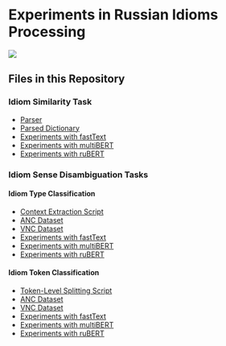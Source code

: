 # Experiments in Russian Idioms Processing

![](https://upload.wikimedia.org/wikipedia/commons/thumb/7/7e/Pieter_Brueghel_the_Elder_-_The_Dutch_Proverbs_-_Google_Art_Project.jpg/800px-Pieter_Brueghel_the_Elder_-_The_Dutch_Proverbs_-_Google_Art_Project.jpg)

## Files in this Repository

### Idiom Similarity Task

* [Parser](Parser_for_Fedorov's_Dctionary_of_Russian_Idioms.ipynb)
* [Parsed Dictionary](https://docs.google.com/spreadsheets/d/1cH489z_vhEZjdXSkgtRjra-T8T_9_qls6AOaRQqx2Lk/edit?usp=sharing)
* [Experiments with fastText](IdiomSim_fastText.ipynb)
* [Experiments with multiBERT](IdiomSim_multiBERT.ipynb)
* [Experiments with ruBERT](IdiomSim_ruBERT.ipynb)
 
### Idiom Sense Disambiguation Tasks

#### Idiom Type Classification

* [Context Extraction Script]()
* [ANC Dataset](https://docs.google.com/spreadsheets/d/12LgOQ9RDPbE30Jete6zx-wLEnNo0JJ30J18TNmTMsZo/edit?usp=sharing)
* [VNC Dataset](https://docs.google.com/spreadsheets/d/1gNLcdUXn6Z5ct_BPC4C2lI8sykzupSh_FGmCC4DetGE/edit?usp=sharing)
* [Experiments with fastText](MICE_fastText.ipynb)
* [Experiments with multiBERT](MICE_multiBERT.ipynb)
* [Experiments with ruBERT](MICE_ruBERT.ipynb)

#### Idiom Token Classification

* [Token-Level Splitting Script](Token_Level_Corpus.ipynb)
* [ANC Dataset](https://drive.google.com/file/d/1VozY02kpBp5s8Hd2F1_K4p06s8SSSsBa/view?usp=sharing)
* [VNC Dataset](https://drive.google.com/file/d/1za7rVXtRjrWqLa_8jR9yoh8EEvGo9V0I/view?usp=sharing)
* [Experiments with fastText](MICE_Token_Level_fastText.ipynb)
* [Experiments with multiBERT](MICE_Token_Level_multiBERT.ipynb)
* [Experiments with ruBERT](MICE_Token_Level_ruBERT.ipynb)
